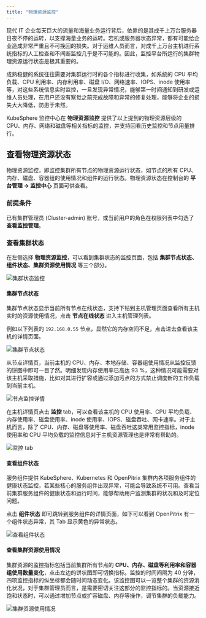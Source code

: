 ```yaml
---
title: "物理资源监控"
---
```


现代 IT 企业每天巨大的流量和海量业务运行背后，依靠的是其成千上万台服务器日夜不停的运转，以支撑海量业务的运转。宕机或服务器状态异常，都有可能给企业造成非常严重且不可挽回的损失。对于运维人员而言，对成千上万台主机进行系统指标的人工检查和不间断监控几乎是不可能的。因此，监控平台所运行的集群物理资源运行状态是极其重要的。

成熟稳健的系统往往需要对集群运行时的各个指标进行收集，如系统的 CPU 平均负载、CPU 利用率、内存利用率、磁盘 I/O、网络速率、IOPS、inode 使用率等，对这些系统信息实时监控，一旦发现异常情况，能够第一时间通知到研发或运维人员处理，在用户还没有察觉之前完成故障和异常的修复处理，能够将企业的损失大大降低，防患于未然。

KubeSphere 监控中心在 **物理资源监控** 提供了以上提到的物理资源层级的 CPU、内存、网络和磁盘等相关指标的监控，并支持回看历史监控和节点用量排行。

## 查看物理资源状态

物理资源监控，即监控集群所有节点的物理资源运行状态，如节点的所有 CPU、内存、磁盘、容器组的使用情况和组件的运行状态。物理资源状态在控制台的 **平台管理 → 监控中心** 页面可供查看。

### 前提条件

已有集群管理员 (Cluster-admin) 账号，或当前用户的角色在权限列表中勾选了 **查看监控管理**。

### 查看集群状态

在左侧选择 **物理资源监控**，可以看到集群状态的监控页面，包括 **集群节点状态、组件状态、集群资源使用情况** 等三个部分。

![集群状态监控](/cluster-status-monitoring.png)

#### 集群节点状态

集群节点状态显示当前所有节点在线状态，支持下钻到主机管理页面查看所有主机实时的资源使用情况，点击 **节点在线状态** 进入主机管理列表。

例如以下列表的 `192.168.0.55` 节点，显然它的内存空间不足，点击进去查看该主机的详情页面。

![集群节点状态](/nodes-list.png)

从节点详情页，当前主机的 CPU、内存、本地存储、容器组使用情况从监控反馈的饼图中即可一目了然。明细发现内存使用率已高达 93 %，这种情况可能需要对该主机采取措施，比如对其进行扩容或通过添加污点的方式禁止调度新的工作负载到当前主机。

![节点监控详情](/node-monitoring-details.png)

在主机详情页点击 **监控** tab，可以查看该主机的 CPU 使用率、CPU 平均负载、内存使用率、磁盘使用率、inode 使用率、IOPS、磁盘吞吐、网卡速率。对于主机而言，除了 CPU、内存、磁盘等使用率、磁盘吞吐这类常用监控指标，inode 使用率和 CPU 平均负载的监控信息对于主机资源管理也是非常有帮助的。

![监控 tab](/node-details-monitoring-page.png)

#### 查看组件状态

服务组件提供 KubeSphere、Kubernetes 和 OpenPitrix 集群内各项服务组件的健康状态监控，若某些核心的服务组件出现异常，可能会导致系统不可用。查看当前集群服务组件的健康状态和运行时间，能够帮助用户监测集群的状况和及时定位问题。

点击 **组件状态** 即可跳转到服务组件的详情页面，如下可以看到 OpenPitrix 有一个组件状态异常，其 Tab 显示黄色的异常状态。

![查看组件状态](/service-components-list.png)

#### 查看集群资源使用情况

集群资源的监控指标包括当前集群所有节点的 **CPU、内存、磁盘等利用率和容器组使用数量变化**，点击左边的饼状图即可切换指标。监控的时间间隔为 40 分钟，四项监控指标的纵坐标都会随时间动态变化。该监控图可以一览整个集群的资源消化状况，对于集群管理员而言，是需要密切关注这部分的监控指标的。当资源接近饱和状态时，可以通过增加节点或扩容磁盘、内存等操作，调节集群的负载能力。

![集群资源使用情况](/cluster-resources-monitoring.png)


